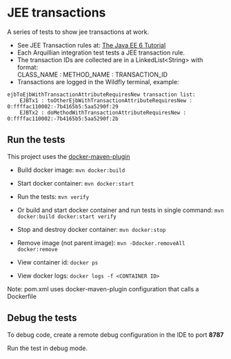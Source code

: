 # JEE transactions

A series of tests to show jee transactions at work.
 * See JEE Transaction rules at: [The Java EE 6 Tutorial ](http://docs.oracle.com/javaee/6/tutorial/doc/bncij.html)
 * Each Arquillian integration test tests a JEE transaction rule.
 * The transaction IDs are collected are in a LinkedList&lt;String&gt; with format:<br>
   CLASS_NAME : METHOD_NAME : TRANSACTION_ID
 * Transactions are logged in the Wildfly terminal, example:
 ``` 
 ejbToEjbWithTransactionAttributeRequiresNew transaction list:
     EJBTx1 : toOtherEjbWithTransactionAttributeRequiresNew : 0:ffffac110002:-7b4165b5:5aa5290f:29
     EJBTx2 : doMethodWithTransactionAttributeRequiresNew : 0:ffffac110002:-7b4165b5:5aa5290f:2b
 ```
## Run the tests

This project uses the [docker-maven-plugin](https://dmp.fabric8.io/)

* Build docker image:
```mvn docker:build```
* Start docker container:
```mvn docker:start ```
* Run the tests:
```mvn verify```
* Or build and start docker container and run tests in single command:
```mvn docker:build docker:start verify```
* Stop and destroy docker container:
```mvn docker:stop```
* Remove image (not parent image): 
```mvn -Ddocker.removeAll docker:remove```

* View container id:
```docker ps```

* View docker logs:
```docker logs -f <CONTAINER ID>```

Note: pom.xml uses docker-maven-plugin configuration that calls a Dockerfile

## Debug the tests

To debug code, create a remote debug configuration in the IDE to port **8787**

Run the test in debug mode.